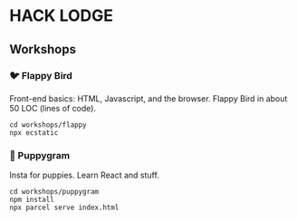 # HACK LODGE

## Workshops

### 🐦 Flappy Bird

Front-end basics: HTML, Javascript, and the browser. Flappy Bird in about 50 LOC (lines of code).

```
cd workshops/flappy
npx ecstatic
```

### 🐶 Puppygram

Insta for puppies. Learn React and stuff.

```
cd workshops/puppygram
npm install
npx parcel serve index.html
```
